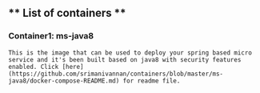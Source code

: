 ## ** List of containers **

### Container1: ms-java8
    This is the image that can be used to deploy your spring based micro service and it's been built based on java8 with security features enabled. Click [here](https://github.com/srimanivannan/containers/blob/master/ms-java8/docker-compose-README.md) for readme file.
